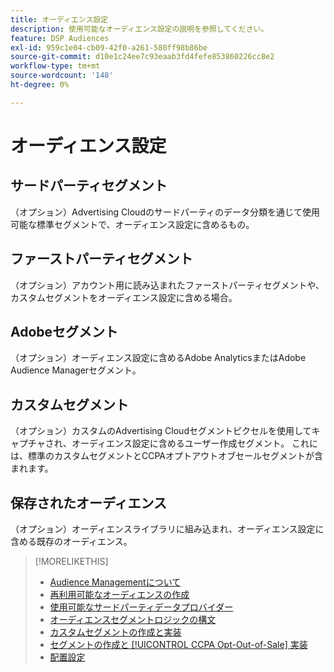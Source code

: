 ```yaml
---
title: オーディエンス設定
description: 使用可能なオーディエンス設定の説明を参照してください。
feature: DSP Audiences
exl-id: 959c1e04-cb09-42f0-a261-580ff98b86be
source-git-commit: d10e1c24ee7c93eaab3fd4fefe853860226cc8e2
workflow-type: tm+mt
source-wordcount: '148'
ht-degree: 0%

---
```


# オーディエンス設定

## サードパーティセグメント

（オプション）Advertising Cloudのサードパーティのデータ分類を通じて使用可能な標準セグメントで、オーディエンス設定に含めるもの。

## ファーストパーティセグメント

（オプション）アカウント用に読み込まれたファーストパーティセグメントや、カスタムセグメントをオーディエンス設定に含める場合。

## Adobeセグメント

（オプション）オーディエンス設定に含めるAdobe AnalyticsまたはAdobe Audience Managerセグメント。

## カスタムセグメント

（オプション）カスタムのAdvertising Cloudセグメントピクセルを使用してキャプチャされ、オーディエンス設定に含めるユーザー作成セグメント。 これには、標準のカスタムセグメントとCCPAオプトアウトオブセールセグメントが含まれます。

## 保存されたオーディエンス

（オプション）オーディエンスライブラリに組み込まれ、オーディエンス設定に含める既存のオーディエンス。

>[!MORELIKETHIS]
>
>* [Audience Managementについて](audience-about.md)
>* [再利用可能なオーディエンスの作成](reusable-audience-create.md)
>* [使用可能なサードパーティデータプロバイダー](third-party-data-providers.md)
>* [オーディエンスセグメントロジックの構文](audience-segment-logic-syntax.md)
>* [カスタムセグメントの作成と実装](custom-segment-create.md)
>* [セグメントの作成と [!UICONTROL CCPA Opt-Out-of-Sale] 実装](ccpa-opt-out-segment-create.md)
>* [配置設定](/help/dsp/campaign-management/placements/placement-settings.md)


